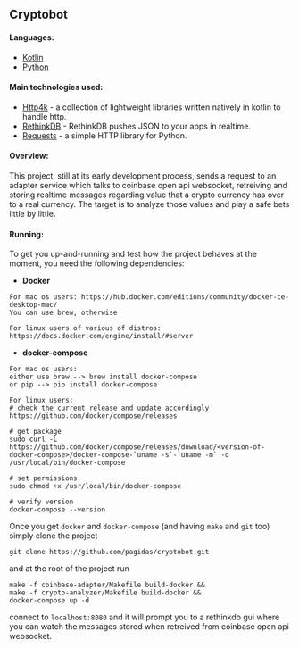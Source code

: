 ## Cryptobot

#### Languages:
- [Kotlin](https://kotlinlang.org/)
- [Python](https://www.python.org/)

#### Main technologies used:
- [Http4k](https://www.http4k.org/) - a collection of lightweight libraries written natively in kotlin to handle http.
- [RethinkDB](https://rethinkdb.com/) - RethinkDB pushes JSON to your apps in realtime.
- [Requests](https://requests.readthedocs.io/en/master/) - a simple HTTP library for Python.

#### Overview:
This project, still at its early development process, sends a request to an adapter service
which talks to coinbase open api websocket, retreiving and storing realtime messages regarding
value that a crypto currency has over to a real currency. The target is to analyze those values
and play a safe bets little by little.

#### Running:

To get you up-and-running and test how the project behaves at the moment, you need the following dependencies:
 - **Docker**
 ```shell
 For mac os users: https://hub.docker.com/editions/community/docker-ce-desktop-mac/
 You can use brew, otherwise
 
 For linux users of various of distros: https://docs.docker.com/engine/install/#server
 ```
 
 - **docker-compose**
 ```shell
 For mac os users:
 either use brew --> brew install docker-compose
 or pip --> pip install docker-compose
 
 For linux users:
 # check the current release and update accordingly
 https://github.com/docker/compose/releases
 
 # get package
 sudo curl -L https://github.com/docker/compose/releases/download/<version-of-docker-compose>/docker-compose-`uname -s`-`uname -m` -o /usr/local/bin/docker-compose
 
 # set permissions
 sudo chmod +x /usr/local/bin/docker-compose
 
 # verify version
 docker-compose --version
 ```
 
 Once you get `docker` and `docker-compose` (and having `make` and `git` too) simply clone the project
 ```shell
 git clone https://github.com/pagidas/cryptobot.git
 ```
 and at the root of the project run
 ```shell
 make -f coinbase-adapter/Makefile build-docker && 
 make -f crypto-analyzer/Makefile build-docker && 
 docker-compose up -d
 ```
 connect to `localhost:8080` and it will prompt you to a rethinkdb gui where you can
 watch the messages stored when retreived from coinbase open api websocket.

